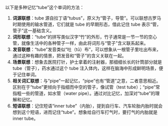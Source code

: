 以下是多种记忆“tube”这个单词的方法：
1. **词源联想**：tube 源自拉丁语“tubus”，原义为“管子，导管”。可以联想古罗马时期使用的输水管道，它们就是 tube 的早期形态，借此记住 tube 表示“管，管子”这一基础含义。
2. **词形联想**：“tube”的拼写类似汉字“竹”的外形，竹子通常是一节一节的空心管，就像生活中的各种管子一样，由此将词形与“管子”含义联系起来。 
3. **发音联想**：“tube”发音类似“吐（tǔ）布”，可以想象从一根管子里吐出布来，通过这种有趣的情景，把发音和“管子”的含义关联在一起。 
4. **场景联想**：想象去医院打针，护士拿着的注射器，那细细长长的针筒部分就是 tube（管子），药水通过这个 tube 注入体内，这样在脑海中形成鲜明场景，便于记住单词。 
5. **相关词汇联想**：与“pipe”一起记忆，“pipe”也有“管道”之意，二者意思相近。区别在于“tube”更倾向于指细而中空的管子，像试管（test tube）；“pipe”常指粗一些的管道，如水管（water pipe）。通过对比记忆，加深对“tube”的理解和记忆。 
6. **短语联想**：记住短语“inner tube”（内胎），提到自行车、汽车轮胎内胎时就会想到这个短语，进而记住“tube”。想象给自行车打气时，要打气的内胎就是 inner tube。 